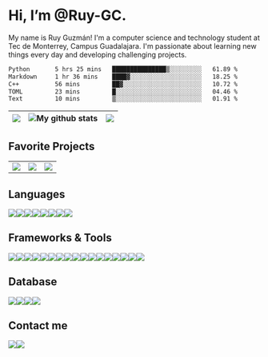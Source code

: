 # Hi, I’m @Ruy-GC.

My name is Ruy Guzmán! I'm a computer science and technology student at Tec de Monterrey, Campus Guadalajara. I'm passionate about learning new things every day and developing challenging projects.

<!--START_SECTION:waka-->

```txt
Python       5 hrs 25 mins   ███████████████▒░░░░░░░░░   61.89 %
Markdown     1 hr 36 mins    ████▓░░░░░░░░░░░░░░░░░░░░   18.25 %
C++          56 mins         ██▓░░░░░░░░░░░░░░░░░░░░░░   10.72 %
TOML         23 mins         █░░░░░░░░░░░░░░░░░░░░░░░░   04.46 %
Text         10 mins         ▒░░░░░░░░░░░░░░░░░░░░░░░░   01.91 %
```

<!--END_SECTION:waka-->

<table align="center">
<thead>
<tr>
<th style="text-align:center"><img src="https://github-readme-streak-stats.herokuapp.com/?user=Ruy-GC&theme=tokyonight"></th>
<th style="text-align:center"><img src="https://github-readme-stats.anuraghazra1.vercel.app/api?username=Ruy-GC&show_icons=true&include_all_commits=true&theme=tokyonight" alt="My github stats"/></th>
<th style="text-align:center"><img src="https://github-readme-stats.vercel.app/api/top-langs/?username=Ruy-GC&layout=compact&theme=tokyonight&hide=jupyter%20notebook"></th>
</tr>
</thead>
</table>

<center>
</center>

## Favorite Projects
<table align="center">
<td>
<img src="https://github-readme-stats.vercel.app/api/pin/?username=Ruy-GC&repo=Geriatrik">
</td>
<td>
<img src="https://github-readme-stats.vercel.app/api/pin/?username=Ruy-GC&repo=Geriatrik-API">
</td>
<td>
<img src="https://github-readme-stats.vercel.app/api/pin/?username=Ruy-GC&repo=BAMX">
</td>
</table>

## Languages
<div style = "display:flex">
  <img src="https://img.shields.io/badge/Python-FFD43B?style=for-the-badge&logo=python&logoColor=blue">
  <img src="https://img.shields.io/badge/C%2B%2B-00599C?style=for-the-badge&logo=c%2B%2B&logoColor=white">
  <img src="https://img.shields.io/badge/HTML5-E34F26?style=for-the-badge&logo=html5&logoColor=white">
  <img src="https://img.shields.io/badge/CSS3-1572B6?style=for-the-badge&logo=css3&logoColor=white">
  <img src="https://img.shields.io/badge/JavaScript-323330?style=for-the-badge&logo=javascript&logoColor=F7DF1E">
  <img src="https://img.shields.io/badge/json-5E5C5C?style=for-the-badge&logo=json&logoColor=white">
  <img src="https://img.shields.io/badge/Dart-0175C2?style=for-the-badge&logo=dart&logoColor=white">
  <img src="https://img.shields.io/badge/Ruby-CC342D?style=for-the-badge&logo=ruby&logoColor=white">
</div>

## Frameworks & Tools
<div style = "display:flex">
  <img src="https://img.shields.io/badge/Flutter-02569B?style=for-the-badge&logo=flutter&logoColor=white">
  <img src="https://img.shields.io/badge/Bootstrap-563D7C?style=for-the-badge&logo=bootstrap&logoColor=white">
  <img src="https://img.shields.io/badge/Docker-2CA5E0?style=for-the-badge&logo=docker&logoColor=white">
  <img src="https://img.shields.io/badge/Express.js-000000?style=for-the-badge&logo=express&logoColor=white">
  <img src="https://img.shields.io/badge/Flask-000000?style=for-the-badge&logo=flask&logoColor=white">
  <img src="https://img.shields.io/badge/JWT-000000?style=for-the-badge&logo=JSON%20web%20tokens&logoColor=white">
  <img src="https://img.shields.io/badge/Jupyter-F37626.svg?&style=for-the-badge&logo=Jupyter&logoColor=white">
  <img src="https://img.shields.io/badge/Node.js-339933?style=for-the-badge&logo=nodedotjs&logoColor=white">
  <img src="https://img.shields.io/badge/npm-CB3837?style=for-the-badge&logo=npm&logoColor=white">
  <img src="https://img.shields.io/badge/React-20232A?style=for-the-badge&logo=react&logoColor=61DAFB">
  <img src="https://img.shields.io/badge/Unity-100000?style=for-the-badge&logo=unity&logoColor=white">
  <img src="https://img.shields.io/badge/-Unreal%20Engine-313131?style=for-the-badge&logo=unreal-engine&logoColor=white">
  <img src="https://img.shields.io/badge/Digital_Ocean-0080FF?style=for-the-badge&logo=DigitalOcean&logoColor=white">
  <img src="https://img.shields.io/badge/GitHub_Actions-2088FF?style=for-the-badge&logo=github-actions&logoColor=white">
  <img src="https://img.shields.io/badge/Heroku-430098?style=for-the-badge&logo=heroku&logoColor=white">
  <img src="https://img.shields.io/badge/GIT-E44C30?style=for-the-badge&logo=git&logoColor=white">
  <img src="https://img.shields.io/badge/Ruby_on_Rails-CC0000?style=for-the-badge&logo=ruby-on-rails&logoColor=white">
</div>

## Database
<div style = "display:flex">
  <img src="https://img.shields.io/badge/MySQL-005C84?style=for-the-badge&logo=mysql&logoColor=white">
  <img src="https://img.shields.io/badge/MongoDB-4EA94B?style=for-the-badge&logo=mongodb&logoColor=white">
  <img src="https://img.shields.io/badge/SQLite-07405E?style=for-the-badge&logo=sqlite&logoColor=white">
  <img src="https://img.shields.io/badge/firebase-ffca28?style=for-the-badge&logo=firebase&logoColor=black">
</div>

## Contact me
<div style = "display:flex">
<img src="https://img.shields.io/badge/LinkedIn-0077B5?style=for-the-badge&logo=linkedin&logoColor=white">
<img src="https://img.shields.io/badge/Gmail-D14836?style=for-the-badge&logo=gmail&logoColor=white">
</div>

<!---
Ruy-GC/Ruy-GC is a ✨ special ✨ repository because its `README.md` (this file) appears on your GitHub profile.
You can click the Preview link to take a look at your changes.
--->
